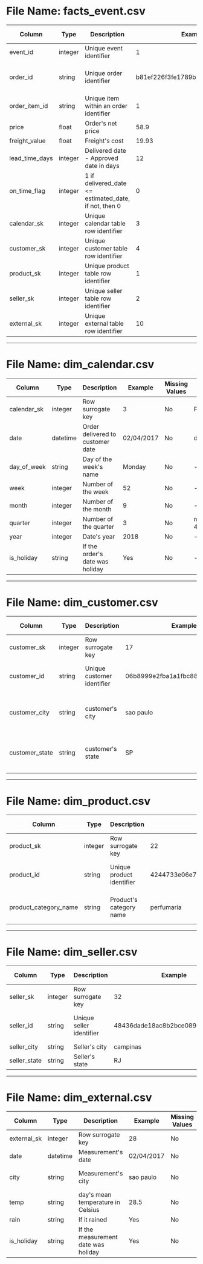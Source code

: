 # File Name: facts_event.csv

| Column | Type | Description | Example | Missing Values | Notes |
|---|---|---|---|---|---|
| event_id | integer | Unique event identifier | 1 | No | Primary key |
| order_id | string | Unique order identifier | b81ef226f3fe1789b1e8b2acac839d17 | No | Data source origin value |
| order_item_id | string | Unique item within an order identifier | 1 | No | - |
| price | float | Order's net price | 58.9 | No | - |
| freight_value | float | Freight's cost | 19.93 | No | - |
| lead_time_days | integer | Delivered date - Approved date in days | 12 | No | - |
| on_time_flag | integer | 1 if delivered_date <= estimated_date, if not, then 0 | 0 | No | - |
| calendar_sk | integer | Unique calendar table row identifier | 3 | No | Foreign Key |
| customer_sk | integer | Unique customer table row identifier | 4 | No | Foreign Key |
| product_sk | integer | Unique product table row identifier | 1 | No | Foreign Key |
| seller_sk | integer | Unique seller table row identifier | 2 | No | Foreign Key |
| external_sk | integer | Unique external table row identifier | 10 | No | Foreign Key |

---

# File Name: dim_calendar.csv

| Column | Type | Description | Example | Missing Values | Notes |
|---|---|---|---|---|---|
| calendar_sk | integer | Row surrogate key | 3 | No | Primary key |
| date | datetime | Order delivered to customer date | 02/04/2017 | No | dd/mm/yyyy |
| day_of_week | string | Day of the week's name | Monday | No | - |
| week | integer | Number of the week | 52 | No | - |
| month | integer | Number of the month | 9 | No | - |
| quarter | integer | Number of the quarter | 3 | No | min: 1 max: 4 |
| year | integer | Date's year | 2018 | No | - |
| is_holiday | string | If the order's date was holiday | Yes | No | - |

---

# File Name: dim_customer.csv

| Column | Type | Description | Example | Missing Values | Notes |
|---|---|---|---|---|---|
| customer_sk | integer | Row surrogate key | 17 | No | Primary key |
| customer_id | string | Unique customer identifier | 06b8999e2fba1a1fbc88172c00ba8bc7 | No | Data source origin value |
| customer_city | string | customer's city | sao paulo | No | It should always be "sao paulo" |
| customer_state | string | customer's state | SP | No | It should always be "SP" |

---

# File Name: dim_product.csv

| Column | Type | Description | Example | Missing Values | Notes |
|---|---|---|---|---|---|
| product_sk | integer | Row surrogate key | 22 | No | Primary key |
| product_id | string | Unique product identifier | 4244733e06e7ecb4970a6e2683c13e61 | No | Data source origin value |
| product_category_name | string | Product's category name | perfumaria | No | Data source origin value |

---

# File Name: dim_seller.csv

| Column | Type | Description | Example | Missing Values | Notes |
|---|---|---|---|---|---|
| seller_sk | integer | Row surrogate key | 32 | No | Primary key |
| seller_id | string | Unique seller identifier | 48436dade18ac8b2bce089ec2a041202 | No | Data source origin value |
| seller_city | string | Seller's city | campinas | No | - |
| seller_state | string | Seller's state | RJ | No | - |

---

# File Name: dim_external.csv

| Column | Type | Description | Example | Missing Values | Notes |
|---|---|---|---|---|---|
| external_sk | integer | Row surrogate key | 28 | No | Primary key |
| date | datetime | Measurement's date | 02/04/2017 | No | dd/mm/yyyy |
| city | string | Measurement's city | sao paulo | No | It should always be "sao paulo"  |
| temp | string | day's mean temperature in Celsius | 28.5 | No | - |
| rain | string | If it rained | Yes | No | - |
| is_holiday | string | If the measurement date was holiday | Yes | No | - |

